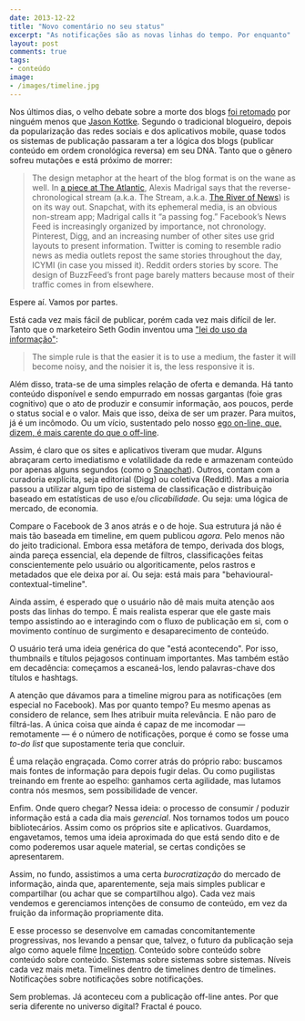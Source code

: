 ```yaml
---
date: 2013-12-22
title: "Novo comentário no seu status"
excerpt: "As notificações são as novas linhas do tempo. Por enquanto"
layout: post
comments: true
tags:
- conteúdo
image:
- /images/timeline.jpg
---
```


Nos últimos dias, o velho debate sobre a morte dos blogs [foi retomado](http://www.niemanlab.org/2013/12/the-blog-is-dead/) por ninguém menos que [Jason Kottke](http://kottke.org/about/). Segundo o tradicional blogueiro, depois da popularização das redes sociais e dos aplicativos mobile, quase todos os sistemas de publicação passaram a ter a lógica dos blogs (publicar conteúdo em ordem cronológica reversa) em seu DNA. Tanto que o gênero sofreu mutações e está próximo de morrer:

> The design metaphor at the heart of the blog format is on the wane as well. In [a piece at The Atlantic](http://www.theatlantic.com/technology/archive/2013/12/2013-the-year-the-stream-crested/282202/), Alexis Madrigal says that the reverse-chronological stream (a.k.a. The Stream, a.k.a. [The River of News](http://buzzmachine.com/2006/08/22/the-river-of-news/)) is on its way out. Snapchat, with its ephemeral media, is an obvious non-stream app; Madrigal calls it “a passing fog.” Facebook’s News Feed is increasingly organized by importance, not chronology. Pinterest, Digg, and an increasing number of other sites use grid layouts to present information. Twitter is coming to resemble radio news as media outlets repost the same stories throughout the day, ICYMI (in case you missed it). Reddit orders stories by score. The design of BuzzFeed’s front page barely matters because most of their traffic comes in from elsewhere.

Espere aí. Vamos por partes.

Está cada vez mais fácil de publicar, porém cada vez mais difícil de ler. Tanto que o marketeiro Seth Godin inventou uma ["lei do uso da informação"](http://goo.gl/RsvMp2):

> The simple rule is that the easier it is to use a medium, the faster it will become noisy, and the noisier it is, the less responsive it is.

Além disso, trata-se de uma simples relação de oferta e demanda. Há tanto conteúdo disponível e sendo empurrado em nossas gargantas (foie gras cognitivo) que o ato de produzir e consumir informação, aos poucos, perde o status social e o valor. Mais que isso, deixa de ser um prazer. Para muitos, já é um incômodo. Ou um vício, sustentado pelo nosso [ego on-line, que, dizem, é mais carente do que o off-line](http://blogs.wsj.com/corporate-intelligence/2013/12/17/cell-phones-help-us-be-alone-together/).

Assim, é claro que os sites e aplicativos tiveram que mudar. Alguns abraçaram certo imediatismo e volatilidade da rede e armazenam conteúdo por apenas alguns segundos (como o [Snapchat](http://www.theguardian.com/technology/2013/nov/13/snapchat-app-sexting-lawsuits-valuation)). Outros, contam com a curadoria explícita, seja editorial (Digg) ou coletiva (Reddit). Mas a maioria passou a utilizar algum tipo de sistema de classificação e distribuição baseado em estatísticas de uso e/ou *clicabilidade*. Ou seja: uma lógica de mercado, de economia.

Compare o Facebook de 3 anos atrás e o de hoje. Sua estrutura já não é mais tão baseada em timeline, em quem publicou *agora*. Pelo menos não do jeito tradicional. Embora essa metáfora de tempo, derivada dos blogs, ainda pareça essencial, ela depende de filtros, classificações feitas conscientemente pelo usuário ou algoriticamente, pelos rastros e metadados que ele deixa por aí. Ou seja: está mais para "behavioural-contextual-timeline".

Ainda assim, é esperado que o usuário não dê mais muita atenção aos posts das linhas do tempo. É mais realista esperar que ele gaste mais tempo assistindo ao e interagindo com o fluxo de publicação em si, com o movimento contínuo de surgimento e desaparecimento de conteúdo.

O usuário terá uma ideia genérica do que "está acontecendo". Por isso, thumbnails e títulos pejagosos continuam importantes. Mas também estão em decadência: começamos a escaneá-los, lendo palavras-chave dos títulos e hashtags.

A atenção que dávamos para a timeline migrou para as notificações (em especial no Facebook). Mas por quanto tempo? Eu mesmo apenas as considero de relance, sem lhes atribuir muita relevância. E não paro de filtrá-las. A única coisa que ainda é capaz de me incomodar — remotamente — é o número de notificações, porque é como se fosse uma *to-do list* que supostamente teria que concluir.

É uma relação engraçada. Como correr atrás do próprio rabo: buscamos mais fontes de informação para depois fugir delas. Ou como pugilistas treinando em frente ao espelho: ganhamos certa agilidade, mas lutamos contra nós mesmos, sem possibilidade de vencer.

Enfim. Onde quero chegar? Nessa ideia: o processo de consumir / poduzir informação está a cada dia mais *gerencial*. Nos tornamos todos um pouco bibliotecários. Assim como os próprios site e aplicativos. Guardamos, engavetamos, temos uma ideia aproximada do que está sendo dito e de como poderemos usar aquele material, se certas condições se apresentarem.

Assim, no fundo, assistimos a uma certa *burocratização* do mercado de informação, ainda que, aparentemente, seja mais simples publicar e compartilhar (ou achar que se compartilhou algo). Cada vez mais vendemos e gerenciamos intenções de consumo de conteúdo, em vez da fruição da informação propriamente dita.

E esse processo se desenvolve em camadas concomitantemente progressivas, nos levando a pensar que, talvez, o futuro da publicação seja algo como aquele filme [Inception](https://en.wikipedia.org/wiki/Inception). Conteúdo sobre conteúdo sobre conteúdo sobre conteúdo. Sistemas sobre sistemas sobre sistemas. Níveis cada vez mais meta. Timelines dentro de timelines dentro de timelines. Notificações sobre notificações sobre notificações.

Sem problemas. Já aconteceu com a publicação off-line antes. Por que seria diferente no universo digital? Fractal é pouco.